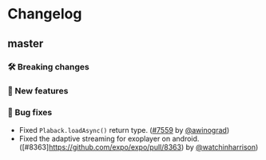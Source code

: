 # Changelog

## master

### 🛠 Breaking changes

### 🎉 New features

### 🐛 Bug fixes

- Fixed `Plaback.loadAsync()` return type. ([#7559](https://github.com/expo/expo/pull/7559) by [@awinograd](https://github.com/awinograd))
- Fixed the adaptive streaming for exoplayer on android. ([#8363]https://github.com/expo/expo/pull/8363) by [@watchinharrison](https://github.com/watchinharrison))
